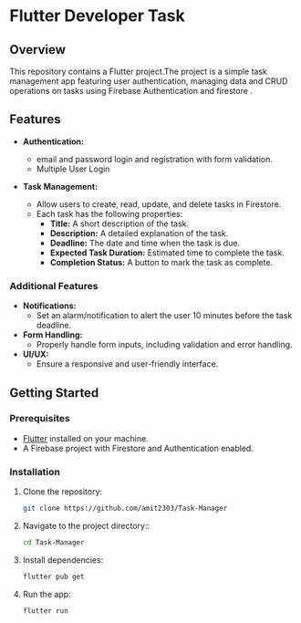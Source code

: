 # Flutter Developer Task

## Overview

This repository contains a Flutter project.The project is a simple task management app featuring user authentication, managing data and CRUD operations on tasks using Firebase Authentication and firestore .

## Features


- **Authentication:**
  - email and password login and registration with form validation.
  - Multiple User Login

- **Task Management:**
  - Allow users to create, read, update, and delete tasks in Firestore.
  - Each task has the following properties:
    - **Title:** A short description of the task.
    - **Description:** A detailed explanation of the task.
    - **Deadline:** The date and time when the task is due.
    - **Expected Task Duration:** Estimated time to complete the task.
    - **Completion Status:** A button to mark the task as complete.

### Additional Features

- **Notifications:**
  - Set an alarm/notification to alert the user 10 minutes before the task deadline.
- **Form Handling:**
  - Properly handle form inputs, including validation and error handling.
- **UI/UX:**
  - Ensure a responsive and user-friendly interface.

## Getting Started

### Prerequisites

- [Flutter](https://flutter.dev/docs/get-started/install) installed on your machine.
- A Firebase project with Firestore and Authentication enabled.

### Installation

1. Clone the repository:
   ```sh
   git clone https://github.com/amit2303/Task-Manager
2. Navigate to the project directory::
   ```sh
   cd Task-Manager
   
3. Install dependencies:
   ```sh
   flutter pub get
4. Run the app:
   ```sh
   flutter run
